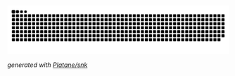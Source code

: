 
<!-- <div align="center"> <img width="500px" src="https://metrics.lecoq.io/ajream?template=classic&base.indepth=false&base.hireable=false&config.timezone=Asia%2FShanghai"></div> -->

<!-- <div align="center"> <img width="500px" src="https://github-readme-stats.vercel.app/api?username=ajream&hide_title=true&hide_border=true&show_icons=trueline_height=21&text_color=000&icon_color=000&bg_color=0,ea6161,ffc64d,fffc4d,52fa5a&theme=graywhite" /> </div>
 -->
 
<!-- ![](https://github.com/aJream/aJream/blob/output/github-contribution-grid-snake-dark.svg) -->

<picture>
  <source media="(prefers-color-scheme: dark)" srcset="https://raw.githubusercontent.com/ajream/ajream/output/github-contribution-grid-snake-dark.svg">
  <source media="(prefers-color-scheme: light)" srcset="https://raw.githubusercontent.com/ajream/ajream/output/github-contribution-grid-snake.svg">
  <img alt="github contribution grid snake animation" src="https://raw.githubusercontent.com/ajream/ajream/output/github-contribution-grid-snake.svg">
</picture>

_generated with [Platane/snk](https://github.com/Platane/snk)_


<!--[](https://github.com/aJream/aJream/blob/output/github-contribution-grid-snake.svg)-->

<!-- <div align="center"> <img width="500px" src="https://github-readme-stats.vercel.app/api/top-langs/?username=ajream&hide_title=true&hide_border=true&layout=compact&langs_count=6&text_color=000&icon_color=fff&bg_color=0,52fa5a,4dfcff,c64dff&theme=graywhite" /> </div> -->
